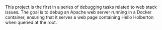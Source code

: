 This project is the first in a series of debugging tasks related to web stack issues. The goal is to debug an Apache web server running in a Docker container, ensuring that it serves a web page containing Hello Holberton when queried at the root.
